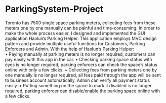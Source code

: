 # ParkingSystem-Project

Toronto has 7500 single space parking meters, collecting fees from these meters one by one manually can be painful and time-consuming.
In order to make the whole process easier, I designed and implemented the GUI application Haolun’s Parking Helper.
This application employs MVC design pattern and provide multiple useful functions for Customers, Parking Enforcers and Admin.
With the help of Haolun’s Parking Helper:  
•	Paying manually at parking meters is no longer required, customers can pay easily with this app in the car.
•	Checking parking space status with eyes is no longer required, parking enforcers can check the space’s status online with only a few clicks.
•	Collecting fees from parking meters one by one manually is no longer required, all fees paid through the app will be sent to business account automatically. Admin can verify all payment status easily.
•	Putting something on the space to mark it disabled is no longer required, parking enforcer can disable/enable the parking space online with a few clicks.

